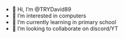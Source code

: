 - 👋 Hi, I’m @TRYDavid89
- 👀 I’m interested in computers
- 🌱 I’m currently learning in primary school
- 💞️ I’m looking to collaborate on discord/YT

<!---
TRYDavid89/TRYDavid89 is a ✨ special ✨ repository because its `README.md` (this file) appears on your GitHub profile.
You can click the Preview link to take a look at your changes.
--->
